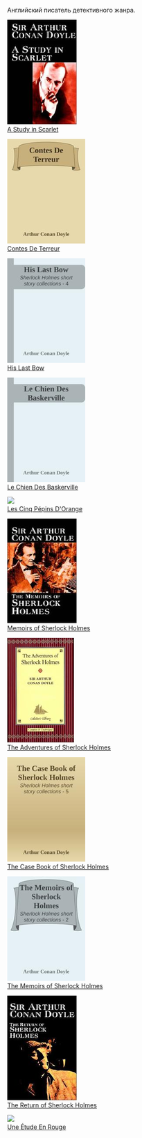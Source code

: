Английский писатель детективного жанра.


![](A%20Study%20in%20Scarlet.jpg)  
[A Study in Scarlet](A%20Study%20in%20Scarlet.md)

![](Contes%20De%20Terreur.jpg)  
[Contes De Terreur](Contes%20De%20Terreur.md)

![](His%20Last%20Bow.jpg)  
[His Last Bow](His%20Last%20Bow.md)

![](Le%20Chien%20Des%20Baskerville.jpg)  
[Le Chien Des Baskerville](Le%20Chien%20Des%20Baskerville.md)

![](Les%20Cinq%20Pépins%20D'Orange.jpg)  
[Les Cinq Pépins D'Orange](Les%20Cinq%20Pépins%20D'Orange.md)

![](Memoirs%20of%20Sherlock%20Holmes.jpg)  
[Memoirs of Sherlock Holmes](Memoirs%20of%20Sherlock%20Holmes.md)

![](The%20Adventures%20of%20Sherlock%20Holmes.jpg)  
[The Adventures of Sherlock Holmes](The%20Adventures%20of%20Sherlock%20Holmes.md)

![](The%20Case%20Book%20of%20Sherlock%20Holmes.jpg)  
[The Case Book of Sherlock Holmes](The%20Case%20Book%20of%20Sherlock%20Holmes.md)

![](The%20Memoirs%20of%20Sherlock%20Holmes.jpg)  
[The Memoirs of Sherlock Holmes](The%20Memoirs%20of%20Sherlock%20Holmes.md)

![](The%20Return%20of%20Sherlock%20Holmes.jpg)  
[The Return of Sherlock Holmes](The%20Return%20of%20Sherlock%20Holmes.md)

![](Une%20Étude%20En%20Rouge.jpg)  
[Une Étude En Rouge](Une%20Étude%20En%20Rouge.md)
